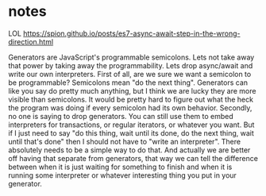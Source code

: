 # notes

LOL https://spion.github.io/posts/es7-async-await-step-in-the-wrong-direction.html

Generators are JavaScript's programmable semicolons. Lets not take away that power by taking away the programmability. Lets drop async/await and write our own interpreters.
First of all, are we sure we want a semicolon to be programmable? Semicolons mean "do the next thing". Generators can like you say do pretty much anything, but I think we are lucky they are more visible than semicolons. It would be pretty hard to figure out what the heck the program was doing if every semicolon had its own behavior.
Secondly, no one is saying to drop generators. You can still use them to embed interpreters for transactions, or regular iterators, or whatever you want.
But if I just need to say "do this thing, wait until its done, do the next thing, wait until that's done" then I should not have to "write an interpreter". There absolutely needs to be a simple way to do that. And actually we are better off having that separate from generators, that way we can tell the difference between when it is just waiting for something to finish and when it is running some interpreter or whatever interesting thing you put in your generator.
